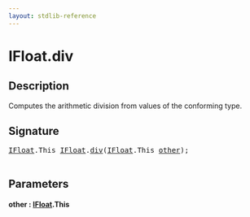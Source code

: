 ```yaml
---
layout: stdlib-reference
---
```


# IFloat\.div

## Description

Computes the arithmetic division from values of the conforming type.




## Signature 

<pre>
<a href="../index.md" class="code_type">IFloat</a>.<span class="code_keyword">This</span> <a href="../index.md" class="code_type">IFloat</a>.<a href=".">div</a>(<a href="../index.md" class="code_type">IFloat</a>.<span class="code_keyword">This</span> <a href=".#decl-other" class="code_param">other</a>);

</pre>

## Parameters

####  <a id="decl-other"></a>other  : [IFloat](../index.md)\.This

